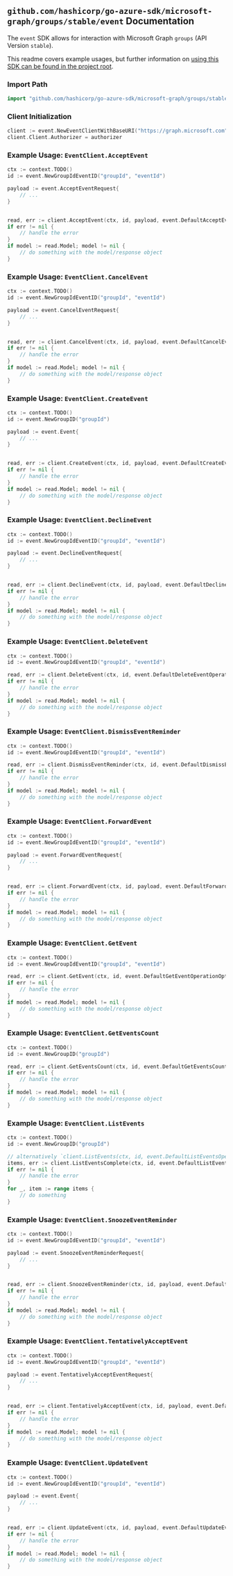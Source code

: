 
## `github.com/hashicorp/go-azure-sdk/microsoft-graph/groups/stable/event` Documentation

The `event` SDK allows for interaction with Microsoft Graph `groups` (API Version `stable`).

This readme covers example usages, but further information on [using this SDK can be found in the project root](https://github.com/hashicorp/go-azure-sdk/tree/main/docs).

### Import Path

```go
import "github.com/hashicorp/go-azure-sdk/microsoft-graph/groups/stable/event"
```


### Client Initialization

```go
client := event.NewEventClientWithBaseURI("https://graph.microsoft.com")
client.Client.Authorizer = authorizer
```


### Example Usage: `EventClient.AcceptEvent`

```go
ctx := context.TODO()
id := event.NewGroupIdEventID("groupId", "eventId")

payload := event.AcceptEventRequest{
	// ...
}


read, err := client.AcceptEvent(ctx, id, payload, event.DefaultAcceptEventOperationOptions())
if err != nil {
	// handle the error
}
if model := read.Model; model != nil {
	// do something with the model/response object
}
```


### Example Usage: `EventClient.CancelEvent`

```go
ctx := context.TODO()
id := event.NewGroupIdEventID("groupId", "eventId")

payload := event.CancelEventRequest{
	// ...
}


read, err := client.CancelEvent(ctx, id, payload, event.DefaultCancelEventOperationOptions())
if err != nil {
	// handle the error
}
if model := read.Model; model != nil {
	// do something with the model/response object
}
```


### Example Usage: `EventClient.CreateEvent`

```go
ctx := context.TODO()
id := event.NewGroupID("groupId")

payload := event.Event{
	// ...
}


read, err := client.CreateEvent(ctx, id, payload, event.DefaultCreateEventOperationOptions())
if err != nil {
	// handle the error
}
if model := read.Model; model != nil {
	// do something with the model/response object
}
```


### Example Usage: `EventClient.DeclineEvent`

```go
ctx := context.TODO()
id := event.NewGroupIdEventID("groupId", "eventId")

payload := event.DeclineEventRequest{
	// ...
}


read, err := client.DeclineEvent(ctx, id, payload, event.DefaultDeclineEventOperationOptions())
if err != nil {
	// handle the error
}
if model := read.Model; model != nil {
	// do something with the model/response object
}
```


### Example Usage: `EventClient.DeleteEvent`

```go
ctx := context.TODO()
id := event.NewGroupIdEventID("groupId", "eventId")

read, err := client.DeleteEvent(ctx, id, event.DefaultDeleteEventOperationOptions())
if err != nil {
	// handle the error
}
if model := read.Model; model != nil {
	// do something with the model/response object
}
```


### Example Usage: `EventClient.DismissEventReminder`

```go
ctx := context.TODO()
id := event.NewGroupIdEventID("groupId", "eventId")

read, err := client.DismissEventReminder(ctx, id, event.DefaultDismissEventReminderOperationOptions())
if err != nil {
	// handle the error
}
if model := read.Model; model != nil {
	// do something with the model/response object
}
```


### Example Usage: `EventClient.ForwardEvent`

```go
ctx := context.TODO()
id := event.NewGroupIdEventID("groupId", "eventId")

payload := event.ForwardEventRequest{
	// ...
}


read, err := client.ForwardEvent(ctx, id, payload, event.DefaultForwardEventOperationOptions())
if err != nil {
	// handle the error
}
if model := read.Model; model != nil {
	// do something with the model/response object
}
```


### Example Usage: `EventClient.GetEvent`

```go
ctx := context.TODO()
id := event.NewGroupIdEventID("groupId", "eventId")

read, err := client.GetEvent(ctx, id, event.DefaultGetEventOperationOptions())
if err != nil {
	// handle the error
}
if model := read.Model; model != nil {
	// do something with the model/response object
}
```


### Example Usage: `EventClient.GetEventsCount`

```go
ctx := context.TODO()
id := event.NewGroupID("groupId")

read, err := client.GetEventsCount(ctx, id, event.DefaultGetEventsCountOperationOptions())
if err != nil {
	// handle the error
}
if model := read.Model; model != nil {
	// do something with the model/response object
}
```


### Example Usage: `EventClient.ListEvents`

```go
ctx := context.TODO()
id := event.NewGroupID("groupId")

// alternatively `client.ListEvents(ctx, id, event.DefaultListEventsOperationOptions())` can be used to do batched pagination
items, err := client.ListEventsComplete(ctx, id, event.DefaultListEventsOperationOptions())
if err != nil {
	// handle the error
}
for _, item := range items {
	// do something
}
```


### Example Usage: `EventClient.SnoozeEventReminder`

```go
ctx := context.TODO()
id := event.NewGroupIdEventID("groupId", "eventId")

payload := event.SnoozeEventReminderRequest{
	// ...
}


read, err := client.SnoozeEventReminder(ctx, id, payload, event.DefaultSnoozeEventReminderOperationOptions())
if err != nil {
	// handle the error
}
if model := read.Model; model != nil {
	// do something with the model/response object
}
```


### Example Usage: `EventClient.TentativelyAcceptEvent`

```go
ctx := context.TODO()
id := event.NewGroupIdEventID("groupId", "eventId")

payload := event.TentativelyAcceptEventRequest{
	// ...
}


read, err := client.TentativelyAcceptEvent(ctx, id, payload, event.DefaultTentativelyAcceptEventOperationOptions())
if err != nil {
	// handle the error
}
if model := read.Model; model != nil {
	// do something with the model/response object
}
```


### Example Usage: `EventClient.UpdateEvent`

```go
ctx := context.TODO()
id := event.NewGroupIdEventID("groupId", "eventId")

payload := event.Event{
	// ...
}


read, err := client.UpdateEvent(ctx, id, payload, event.DefaultUpdateEventOperationOptions())
if err != nil {
	// handle the error
}
if model := read.Model; model != nil {
	// do something with the model/response object
}
```
